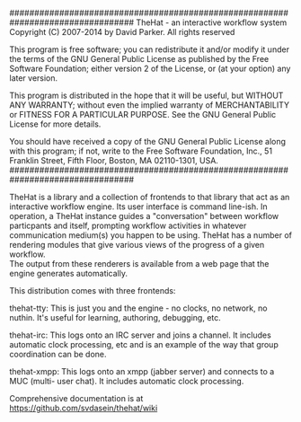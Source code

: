 #################################################################################
 TheHat - an interactive workflow system
 Copyright (C) 2007-2014 by David Parker. All rights reserved

 This program is free software; you can redistribute it and/or
 modify it under the terms of the GNU General Public License
 as published by the Free Software Foundation; either version 2
 of the License, or (at your option) any later version.

 This program is distributed in the hope that it will be useful,
 but WITHOUT ANY WARRANTY; without even the implied warranty of
 MERCHANTABILITY or FITNESS FOR A PARTICULAR PURPOSE.  See the
 GNU General Public License for more details.

 You should have received a copy of the GNU General Public License
 along with this program; if not, write to the Free Software
 Foundation, Inc., 51 Franklin Street, Fifth Floor, Boston, MA  02110-1301, USA.
#################################################################################


TheHat is a library and a collection of frontends to that library that act as 
an interactive workflow engine. Its user interface is command line-ish.  In 
operation, a TheHat instance guides a "conversation" between workflow 
particpants and itself, prompting workflow activities in whatever 
communication medium(s) you happen to be using.  TheHat has a number of 
rendering modules that give various views of the progress of a given workflow.  
The output from these renderers is available from a web page that the engine 
generates automatically.

This distribution comes with three frontends:

thehat-tty: This is just you and the engine - no clocks, no network, no nuthin. 
It's useful for learning, authoring, debugging, etc.

thehat-irc: This logs onto an IRC server and joins a channel.  It includes 
automatic clock processing, etc and is an example of the way that group 
coordination can be done.

thehat-xmpp: This logs onto an xmpp (jabber server) and connects to a MUC (multi-
user chat).  It includes automatic clock processing.

Comprehensive documentation is at https://github.com/svdasein/thehat/wiki

